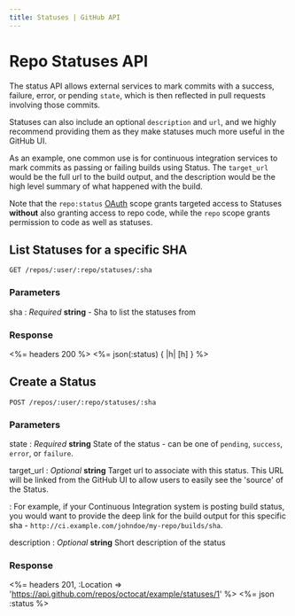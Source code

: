 ```yaml
---
title: Statuses | GitHub API
---
```


# Repo Statuses API

The status API allows external services to mark commits with a success,
failure, error, or pending `state`, which is then reflected in pull requests involving 
those commits.

Statuses can also include an optional `description` and `url`, and
we highly recommend providing them as they make statuses much more
useful in the GitHub UI.

As an example, one common use is for continuous integration
services to mark commits as passing or failing builds using Status.  The
`target_url` would be the full url to the build output, and the
description would be the high level summary of what happened with the
build.

Note that the `repo:status` [OAuth](/v3/oauth) scope grants targeted access to
Statuses **without** also granting access to repo code, while the `repo`
scope grants permission to code as well as statuses.

## List Statuses for a specific SHA

    GET /repos/:user/:repo/statuses/:sha

### Parameters

sha
: _Required_ **string** - Sha to list the statuses from

### Response

<%= headers 200 %>
<%= json(:status) { |h| [h] } %>

## Create a Status

    POST /repos/:user/:repo/statuses/:sha

### Parameters

state
: _Required_ **string** State of the status - can be one of `pending`,
`success`, `error`, or `failure`.

target_url
: _Optional_ **string** Target url to associate with this status.  This
URL will be linked from the GitHub UI to allow users to easily see the
'source' of the Status.  

: For example, if your Continuous Integration system is posting build
status, you would want to provide the deep link for the build output for
this specific sha - `http://ci.example.com/johndoe/my-repo/builds/sha`.

description
: _Optional_ **string** Short description of the status

### Response

<%= headers 201,
      :Location =>
'https://api.github.com/repos/octocat/example/statuses/1' %>
<%= json :status %>
